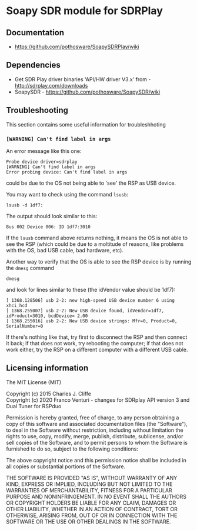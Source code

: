 # Soapy SDR module for SDRPlay

## Documentation

* https://github.com/pothosware/SoapySDRPlay/wiki

## Dependencies

* Get SDR Play driver binaries 'API/HW driver V3.x' from - http://sdrplay.com/downloads
* SoapySDR - https://github.com/pothosware/SoapySDR/wiki

## Troubleshooting

This section contains some useful information for troubleshhoting

### `[WARNING] Can't find label in args`

An error message like this one:
```
Probe device driver=sdrplay
[WARNING] Can't find label in args
Error probing device: Can't find label in args
```

could be due to the OS not being able to 'see' the RSP as USB device.

You may want to check using the command `lsusb`:
```
lsusb -d 1df7:
```
The output should look similar to this:
```
Bus 002 Device 006: ID 1df7:3010
```
If the `lsusb` command above returns nothing, it means the OS is not able to see the RSP (which could be due to a moltitude of reasons, like problems with the OS, bad USB cable, bad hardware, etc).

Another way to verify that the OS is able to see the RSP device is by running the `dmesg` command
```
dmesg
```
and look for lines similar to these (the idVendor value should be 1df7):
```
[ 1368.128506] usb 2-2: new high-speed USB device number 6 using xhci_hcd
[ 1368.255007] usb 2-2: New USB device found, idVendor=1df7, idProduct=3010, bcdDevice= 2.00
[ 1368.255016] usb 2-2: New USB device strings: Mfr=0, Product=0, SerialNumber=0
```

If there's nothing like that, try first to disconnect the RSP and then connect it back; if that does not work, try rebooting the computer; if that does not work either, try the RSP on a different computer with a different USB cable.


## Licensing information

The MIT License (MIT)

Copyright (c) 2015 Charles J. Cliffe<br/>
Copyright (c) 2020 Franco Venturi - changes for SDRplay API version 3 and Dual Tuner for RSPduo


Permission is hereby granted, free of charge, to any person obtaining a copy
of this software and associated documentation files (the "Software"), to deal
in the Software without restriction, including without limitation the rights
to use, copy, modify, merge, publish, distribute, sublicense, and/or sell
copies of the Software, and to permit persons to whom the Software is
furnished to do so, subject to the following conditions:

The above copyright notice and this permission notice shall be included in
all copies or substantial portions of the Software.

THE SOFTWARE IS PROVIDED "AS IS", WITHOUT WARRANTY OF ANY KIND, EXPRESS OR
IMPLIED, INCLUDING BUT NOT LIMITED TO THE WARRANTIES OF MERCHANTABILITY,
FITNESS FOR A PARTICULAR PURPOSE AND NONINFRINGEMENT. IN NO EVENT SHALL THE
AUTHORS OR COPYRIGHT HOLDERS BE LIABLE FOR ANY CLAIM, DAMAGES OR OTHER
LIABILITY, WHETHER IN AN ACTION OF CONTRACT, TORT OR OTHERWISE, ARISING FROM,
OUT OF OR IN CONNECTION WITH THE SOFTWARE OR THE USE OR OTHER DEALINGS IN
THE SOFTWARE.

